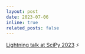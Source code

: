 ```yaml
---
layout: post
date: 2023-07-06
inline: true
related_posts: false
---
```


[Lightning talk at SciPy 2023](https://doi.org/10.25080/gerudo-f2bc6f59-013) :zap:


